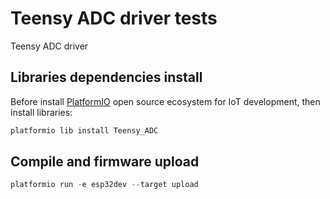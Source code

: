 # Teensy ADC driver tests

Teensy ADC driver


## Libraries dependencies install

Before install [PlatformIO](http://platformio.org/) open source ecosystem for IoT development, then install libraries:

``` javascript
platformio lib install Teensy_ADC 
```

## Compile and firmware upload

``` javascript
platformio run -e esp32dev --target upload
``` 



